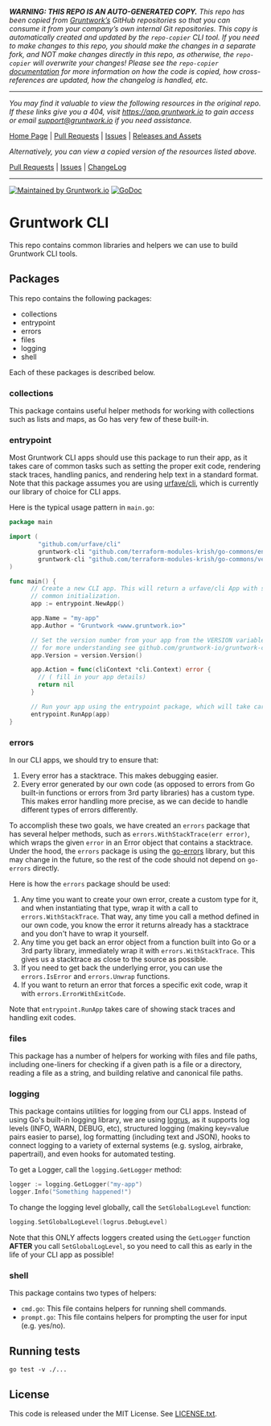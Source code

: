 ***WARNING: THIS REPO IS AN AUTO-GENERATED COPY.*** *This repo has been copied from [Gruntwork’s](https://gruntwork.io/) GitHub repositories so that you can consume it from your company’s own internal Git repositories. This copy is automatically created and updated by the `repo-copier` CLI tool. If you need to make changes to this repo, you should make the changes in a separate fork, and NOT make changes directly in this repo, as otherwise, the `repo-copier` will overwrite your changes! Please see the `repo-copier` [documentation](https://github.com/terraform-modules-krish/repo-copier) for more information on how the code is copied, how cross-references are updated, how the changelog is handled, etc.*

***

_You may find it valuable to view the following resources in the original repo. If these links give you a 404, visit https://app.gruntwork.io to gain access or email support@gruntwork.io if you need assistance._

[Home Page](https://github.com/gruntwork-io/go-commons/) |
[Pull Requests](https://github.com/gruntwork-io/go-commons/pulls) |
[Issues](https://github.com/gruntwork-io/go-commons/issues) |
[Releases and Assets](https://github.com/gruntwork-io/go-commons/releases)

_Alternatively, you can view a copied version of the resources listed above._

[Pull Requests](https://github.com/terraform-modules-krish/go-commons/blob/master/.github/PULL_REQUESTS.md) |
[Issues](https://github.com/terraform-modules-krish/go-commons/blob/master/.github/ISSUES.md) |
[ChangeLog](https://github.com/terraform-modules-krish/go-commons/blob/master/.github/CHANGELOG.md)

***

[![Maintained by Gruntwork.io](https://img.shields.io/badge/maintained%20by-gruntwork.io-%235849a6.svg)](https://gruntwork.io/?ref=repo_gruntwork-cli)
[![GoDoc](https://godoc.org/github.com/gruntwork-io/gruntwork-cli?status.svg)](https://godoc.org/github.com/gruntwork-io/gruntwork-cli)

# Gruntwork CLI

This repo contains common libraries and helpers we can use to build Gruntwork CLI tools.

## Packages

This repo contains the following packages:

* collections
* entrypoint
* errors
* files
* logging
* shell

Each of these packages is described below.

### collections

This package contains useful helper methods for working with collections such as lists and maps, as Go has very few of
these built-in.

### entrypoint

Most Gruntwork CLI apps should use this package to run their app, as it takes
care of common tasks such as setting the proper exit code, rendering stack
traces, handling panics, and rendering help text in a standard format. Note
that this package assumes you are using
[urfave/cli](https://github.com/urfave/cli), which is currently our library of
choice for CLI apps.

Here is the typical usage pattern in `main.go`:

```go
package main

import (
        "github.com/urfave/cli"
        gruntwork-cli "github.com/terraform-modules-krish/go-commons/entrypoint"
        gruntwork-cli "github.com/terraform-modules-krish/go-commons/version"
)

func main() {
      // Create a new CLI app. This will return a urfave/cli App with some
      // common initialization.
      app := entrypoint.NewApp()

      app.Name = "my-app"
      app.Author = "Gruntwork <www.gruntwork.io>"

      // Set the version number from your app from the VERSION variable that is passed in at build time in `version` package
      // for more understanding see github.com/gruntwork-io/gruntwork-cli/version
      app.Version = version.Version()

      app.Action = func(cliContext *cli.Context) error {
        // ( fill in your app details)
        return nil
      }

      // Run your app using the entrypoint package, which will take care of exit codes, stack traces, and panics
      entrypoint.RunApp(app)
}
```

### errors

In our CLI apps, we should try to ensure that:

1. Every error has a stacktrace. This makes debugging easier.
1. Every error generated by our own code (as opposed to errors from Go built-in functions or errors from 3rd party
   libraries) has a custom type. This makes error handling more precise, as we can decide to handle different types of
   errors differently.

To accomplish these two goals, we have created an `errors` package that has several helper methods, such as
`errors.WithStackTrace(err error)`, which wraps the given `error` in an Error object that contains a stacktrace. Under
the hood, the `errors` package is using the [go-errors](https://github.com/go-errors/errors) library, but this may
change in the future, so the rest of the code should not depend on `go-errors` directly.

Here is how the `errors` package should be used:

1. Any time you want to create your own error, create a custom type for it, and when instantiating that type, wrap it
   with a call to `errors.WithStackTrace`. That way, any time you call a method defined in our own code, you know the
   error it returns already has a stacktrace and you don't have to wrap it yourself.
1. Any time you get back an error object from a function built into Go or a 3rd party library, immediately wrap it with
   `errors.WithStackTrace`. This gives us a stacktrace as close to the source as possible.
1. If you need to get back the underlying error, you can use the `errors.IsError` and `errors.Unwrap` functions.
1. If you want to return an error that forces a specific exit code, wrap it with `errors.ErrorWithExitCode`.

Note that `entrypoint.RunApp` takes care of showing stack traces and handling exit codes.

### files

This package has a number of helpers for working with files and file paths, including one-liners for checking if a
given path is a file or a directory, reading a file as a string, and building relative and canonical file paths.

### logging

This package contains utilities for logging from our CLI apps. Instead of using Go's built-in logging library, we are
using [logrus](github.com/sirupsen/logrus), as it supports log levels (INFO, WARN, DEBUG, etc), structured logging
(making key=value pairs easier to parse), log formatting (including text and JSON), hooks to connect logging to a
variety of external systems (e.g. syslog, airbrake, papertrail), and even hooks for automated testing.

To get a Logger, call the `logging.GetLogger` method:

```go
logger := logging.GetLogger("my-app")
logger.Info("Something happened!")
```

To change the logging level globally, call the `SetGlobalLogLevel` function:

```go
logging.SetGlobalLogLevel(logrus.DebugLevel)
```

Note that this ONLY affects loggers created using the `GetLogger` function **AFTER** you call `SetGlobalLogLevel`, so
you need to call this as early in the life of your CLI app as possible!

### shell

This package contains two types of helpers:

* `cmd.go`: This file contains helpers for running shell commands.
* `prompt.go`: This file contains helpers for prompting the user for input (e.g. yes/no).

## Running tests

```
go test -v ./...
```

## License

This code is released under the MIT License. See [LICENSE.txt](LICENSE.txt).
